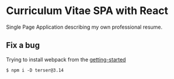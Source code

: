 # Curriculum Vitae SPA with React

Single Page Application describing my own professional resume.

## Fix a bug

Trying to install webpack from the [getting-started](https://webpack.js.org/guides/getting-started/)

```
$ npm i -D terser@3.14
```